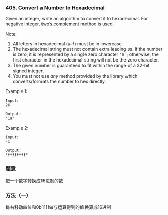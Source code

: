 ### 405\. Convert a Number to Hexadecimal

Given an integer, write an algorithm to convert it to hexadecimal. For negative integer, [two’s complement](https://en.wikipedia.org/wiki/Two%27s_complement) method is used.

Note:

1. All letters in hexadecimal (`a-f`) must be in lowercase.
2. The hexadecimal string must not contain extra leading `0`s. If the number is zero, it is represented by a single zero character `'0'`; otherwise, the first character in the hexadecimal string will not be the zero character.
3. The given number is guaranteed to fit within the range of a 32-bit signed integer.
4. You must not use *any* method provided by the library which converts/formats the number to hex directly.

Example 1:

    Input:
    26

    Output:
    "1a"

Example 2:

    Input:
    -1

    Output:
    "ffffffff"

### 题意
把一个数字转换成16进制的数
### 方法（一）
每右移动四位和0b1111做与运算得到的值换算成16进制